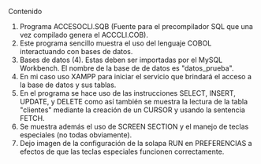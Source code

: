 Contenido
1. Programa ACCESOCLI.SQB (Fuente para el precompilador SQL que una vez compilado genera el ACCCLI.COB).
2. Este programa sencillo muestra el uso del lenguaje COBOL interactuando con bases de datos. 
3. Bases de datos (4). Estas deben ser importadas por el MySQL Workbench. El nombre de la base de
   de datos es "datos_prueba".
4. En mi caso uso XAMPP para iniciar el servicio que brindará el acceso a la base de datos y sus tablas.
5. En el programa se hace uso de las instrucciones SELECT, INSERT, UPDATE, y DELETE como así también se
   muestra la lectura de la tabla "clientes" mediante la creación de un CURSOR y usando la sentencia FETCH.
6. Se muestra además el uso de SCREEN SECTION y el manejo de teclas especiales (no todas obviamente).
7. Dejo imagen de la configuración de la solapa RUN en PREFERENCIAS a efectos de que las teclas
   especiales funcionen correctamente.  
